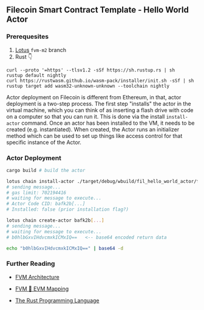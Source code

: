 ## Filecoin Smart Contract Template - Hello World Actor

### Prerequesites 
1. [Lotus](https://lotus.filecoin.io/developers/local-network/) `fvm-m2` branch
2. Rust 👇
```
curl --proto '=https' --tlsv1.2 -sSf https://sh.rustup.rs | sh
rustup default nightly
curl https://rustwasm.github.io/wasm-pack/installer/init.sh -sSf | sh
rustup target add wasm32-unknown-unknown --toolchain nightly
```
Actor deployment on Filecoin is different from Ethereum, in that, actor deployment is a two-step process. The first step "installs" the actor in the virtual machine, which you can think of as inserting a flash drive with code on a computer so that you can run it. This is done via the install `install-actor` command. Once an actor has been installed to the VM, it needs to be created (e.g. instantiated). When created, the Actor runs an initializer method which can be used to set up things like access control for that specific instance of the Actor.

### Actor Deployment
```sh
cargo build # build the actor

lotus chain install-actor ./target/debug/wbuild/fil_hello_world_actor/fil_hello_world_actor.compact.wasm
# sending message...
# gas limit: 702194416
# waiting for message to execute...
# Actor Code CID: bafk2b[...]
# Installed: false (prior installation flag?)

lotus chain create-actor bafk2b[...]
# sending message...
# waiting for message to execute...
# b0hlbGxvIHdvcmxkICMxIQ==   <-- base64 encoded return data

echo "b0hlbGxvIHdvcmxkICMxIQ==" | base64 -d
```

### Further Reading
- [FVM Architecture](https://github.com/filecoin-project/fvm-specs/blob/main/01-architecture.md)
- [FVM 🤝 EVM Mapping](https://github.com/filecoin-project/fvm-specs/blob/main/04-evm-mapping.md)

- [The Rust Programming Language](https://doc.rust-lang.org/stable/book/ch01-02-hello-world.html)
